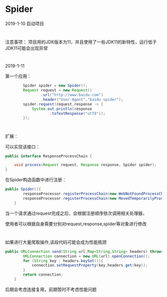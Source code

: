 # Spider
2019-1-10
启动项目
#
注意事项：
项目用的JDK版本为11，并且使用了一些JDK11的新特性，运行低于JDK11可能会出现异常

#
2019-1-11

第一个应用：
```java
        Spider spider = new Spider();
        Request request = new Request()
                .url("http://www.baidu.com")
                .header("User-Agent","baidu spider");
        spider.request(request,response -> {
            System.out.println(response
                    .toTextResponse("utf8"));
        });
```

#
扩展：

可以实现该接口：

```java
public interface ResponseProcessChain {

    void process(Request request, Response response, Spider spider);
}
```

在Spider构造函数中进行注册：

```java
public Spider(){
        responseProcessor.registerProcessChain(new WebNotFoundProcessChain());
        responseProcessor.registerProcessChain(new MovedTemporarilyProcessChain());
    }
```
当一个请求通过request完成之后，会根据注册顺序依次调用相关处理器，

使用者可以根据自身需要分别对request,response,spider等对象进行修改
#
如果进行大量爬取操作,该段代码可能会成为性能瓶颈
```java
public URLConnection send(String url,Map<String,String> headers) throws IOException {
        URLConnection connection = new URL(url).openConnection();
        for (String key : headers.keySet()){
            connection.setRequestProperty(key,headers.get(key));
        }
        return connection;
    }
```
后期会考虑连接复用，前期暂时不考虑性能问题
##

